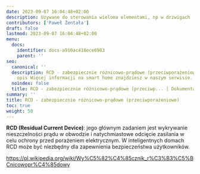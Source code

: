 ```yaml
---
date: 2023-09-07 16:04:48+02:00
description: Uzywane do sterowania wieloma elementami, np w drzwigach
contributors: ['Paweł Żentała']
draft: false
lastmod: 2023-09-07 16:04:48+02:00
menu:
  docs:
    identifier: docs-a910ac418ece6983
    parent: ''
seo:
  canonical: ''
  description: RCD - zabezpiecznie różnicowo-prądowe (przeciwporażeniowe) - kompleksowy
    opis Więcej informacji na smart home znajdziesz w naszym serwisie.
  noindex: false
  title: RCD - zabezpiecznie różnicowo-prądowe (przeciwp... | Dokumentacja - ihome.zentala.io
summary: ''
title: RCD - zabezpiecznie różnicowo-prądowe (przeciwporażeniowe)
toc: true
weight: 50
---
```



**RCD (Residual Current Device)**: jego głównym zadaniem jest wykrywanie nieszczelności prądu w obwodzie i natychmiastowe odcięcie zasilania w celu ochrony przed porażeniem elektrycznym. W inteligentnych domach RCD może być niezbędny dla zapewnienia bezpieczeństwa użytkowników.

https://pl.wikipedia.org/wiki/Wy%C5%82%C4%85cznik_r%C3%B3%C5%BCnicowopr%C4%85dowy
